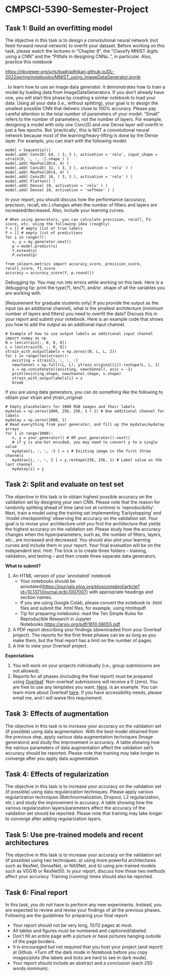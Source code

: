 # CMPSCI-5390-Semester-Project


## Task 1: Build an overfitting model

The objective in this task is to design a convolutional neural network (not feed-forward neural network) to overfit your dataset. Before working on this task, please watch the lectures in “Chapter 8”, the “Classify MNIST digits using a CNN” and the “Pitfalls in designing CNNs..”, in particular. Also, practice this notebook

https://nbviewer.org/urls/badriadhikari.github.io/DL-2022spring/notebooks/MNIST_using_ImageDataGenerator.ipynb

. to learn how to use an image data generator. It demonstrates how to train a model by loading data from ImageDataGenerators. If you don’t already have one, you will start this phase by creating a similar notebook to load your data. Using all your data (i.e., without splitting), your goal is to design the smallest possible CNN that delivers close to 100% accuracy. Please pay careful attention to the total number of parameters of your model. “Small” refers to the number of parameters, not the number of layers. For example, designing a model with only one Conv2D and one Dense layer will overfit in just a few epochs. But ‘practically’, this is NOT a convolutional neural network because most of the learning/heavy-lifting is done by the Dense layer. For example, you can start with the following model:

```
model = Sequential()
model.add( Conv2D( 64, ( 3, 3 ), activation = 'relu', input_shape = xtrain[0, :, :, :].shape ) )
model.add( MaxPool2D(4, 4) )
model.add( Conv2D( 32, ( 3, 3 ), activation = 'relu' ) )
model.add( MaxPool2D(4, 4) )
model.add( Conv2D( 16, ( 3, 3 ), activation = 'relu' ) )
model.add( Flatten() )
model.add( Dense( 10, activation = 'relu' ) )
model.add( Dense( 10, activation = 'softmax' ) )
```
In your report, you should discuss how the performance (accuracy, precision, recall, etc.) changes when the number of filters and layers are increased/decreased. Also, include your learning curves.

```
# When using generators, you can calculate precision, recall, F1-score, etc. using the following idea (roughly)
Y = [] # empty list of true labels
P = [] # empty list of predictions
for i in range(?):
   x, y = my_generator.next()
   p = model.predict(x)
   Y.extend(y)
   P.extend(p)

from sklearn.metrics import accuracy_score, precision_score, recall_score, f1_score
accuracy = accuracy_score(Y, p.round())
```

Debugging tip. You may run into errors while working on this task. Here is a debugging tip: print the type(?), len(?), and/or .shape of all the variables you are working with.

[Requirement for graduate students only] If you provide the output as the input (as an additional channel), what is the smallest architecture (minimum number of layers and filters) you need to overfit the data? Discuss this in your report and submit your notebook. Here is an example code that shows you how to add the output as an additional input channel.

```
# Example of how to use output labels as additional input channel
import numpy as np
N = len(xtrain[:, 0, 0, 0])
L = len(xtrain[0, :, 0, 0])
xtrain_with_outputlabels = np.zeros((N, L, L, 2))
for i in range(len(xtrain)):
   existing = xtrain[i, :, :, :]
   newchannel = np.full((L, L), ytrain_original[i]).reshape(L, L, 1)
   x = np.concatenate((existing, newchannel), axis = -1)
   print(existing.shape, newchannel.shape, x.shape)
   xtrain_with_outputlabels[i] = x
   break
```

If you are using data generators, you can do something like the following to obtain your xtrain and ytrain_original:

```
# Empty placeholders for 1000 RGB images and their labels
mydatax = np.zeros(1000, 256, 256, 3 + 1) # One additional channel for labels
mydatay = np.zeros(1000, 1)
# Read everything from your generator, and fill up the mydatax/mydatay arrays
for i in range(1000):
   x, y = your_generator() # OR your_generator().next()
   # if y is one-hot encoded, you may need to convert y to a single value
   mydatax[i, :, :, :3 ] = x # Existing image in the first three channels
   mydatax[i, :, :, 3 ] = y.reshape(256, 256, 1) # Label value as the last channel
   mydatay[i] = y
```

## Task 2: Split and evaluate on test set

The objective in this task is to obtain highest possible accuracy on the validation set by designing your own CNN. Please note that the reason for randomly splitting ahead of time (and not at runtime) is ‘reproducibility’. Next, train a model using the training set implementing ‘Earlystopping’ and ‘model checkpointing’ observing the accuracy on the validation set. Your goal is to revise your architecture until you find the architecture that yields the highest accuracy on the validation set. Please study how the accuracy changes when the hyperparameters, such as, the number of filters, layers, etc., are increased and decreased. You should also plot your learning curves and include them in your report. Your final evaluation will be on the independent test. Hint: The trick is to create three folders – training, validation, and testing – and then create three separate data generators.

**What to submit?**

1. An HTML version of your ‘annotated’ notebook
    * Your notebooks should be annotated(https://journals.plos.org/ploscompbiol/article?id=10.1371/journal.pcbi.1007007) with appropriate headings and section names.
    * If you are using Google Colab, please convert the notebook to .html files and submit the .html files, for example, using htmltopdf.
    * Tip for preparing notebooks: read the Ten Simple Rules for Reproducible Research in Jupyter Notebooks.https://arxiv.org/pdf/1810.08055.pdf
2. A PDF report describing your findings (downloaded from your Overleaf project). The reports for the first three phases can be as long as you make them, but the final report has a limit on the number of pages.
3. A link to view your Overleaf project.

**Expectations**

1. You will work on your projects individually (i.e., group submissions are not allowed).
2. Reports for all phases (including the final report) must be prepared using [Overleaf](https://www.overleaf.com/). Non-overleaf submissions will receive a 0 (zero). You are free to use any templates you want. [Here](https://www.overleaf.com/read/vgckqpfdyrwp). is an example. You can learn more about Overleaf [here](https://www.overleaf.com/learn/latex/). If you have accessibility needs, please email me, and I will waive this requirement.


## Task 3: Effects of augmentation

The objective in this task is to increase your accuracy on the validation set (if possible) using data augmentation. With the best model obtained from the previous step, apply various data augmentation techniques (Image generators) and study the improvement in accuracy. A table showing how the various parameters of data augmentation affect the validation set’s accuracy should be reported. Please note that training may take longer to converge after you apply data augmentation.


## Task 4:  Effects of regularization

The objective in this task is to increase your accuracy on the validation set (if possible) using data regularization techniques. Please apply various regularization techniques (Batchnormalization, Dropout, L2 regularization, etc.) and study the improvement in accuracy. A table showing how the various regularization layers/parameters affect the accuracy of the validation set should be reported. Please note that training may take longer to converge after adding regularization layers.

## Task 5:  Use pre-trained models and recent architectures

The objective in this task is to increase your accuracy on the validation set (if possible) using two techniques: a) using more powerful architectures such as ResNet, DenseNet, or NASNet, and b) using pre-trained models such as VGG16 or ResNet50. In your report, discuss how these two methods affect your accuracy. Training (running) times should also be reported.





## Task 6: Final report
In this task, you do not have to perform any new experiments. Instead, you are expected to review and revise your findings of all the previous phases. Following are the guidelines for preparing your final report:

* Your report should not be very long, 10/12 pages at most.
* All tables and figures must be numbered and captioned/labeled.
* Don’t fill an entire page with a picture or have pictures hanging outside of the page borders.
* It is encouraged but not required that you host your project (and report) at Github.
*Turn off the dark mode in Notebook before you copy images/plots (the labels and ticks are hard to see in dark mode).
* Your report should include an abstract and a conclusion (each 250 words minimum).